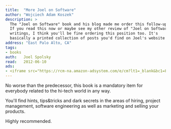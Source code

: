 ```yaml
---
title:	"More Joel on Software"
author: "Wojciech Adam Koszek"
description: >
  The "Joel on Software" book and his blog made me order this follow-up.
  If you read this now or maybe see my other review of "Joel on Software"
  writings, I think you'll be fine ordering this position too. It's
  basically a printed collection of posts you'd find on Joel's website for free.
address: "East Palo Alto, CA"
tags:
- books
auth:	Joel Spolsky
read:	2012-06-10
ads:
- <iframe src="https://rcm-na.amazon-adsystem.com/e/cm?lt1=_blank&bc1=FFFFFF&IS2=1&npa=1&bg1=FFFFFF&fc1=000000&lc1=FF0000&t=wkoszek08-20&o=1&p=8&l=as4&m=amazon&f=ifr&ref=ss_til&asins=B002KE5SLU" style="width:120px;height:240px;" scrolling="no" marginwidth="0" marginheight="0" frameborder="0"></iframe>
---
```

No worse than the predecessor, this book is a mandatory item for everybody
related to the hi-tech world in any way.

You'll find hints, tips&tricks and dark secrets in the areas of hiring,
project management, software engineering as well as marketing and selling
your products.

Highly recommended.

